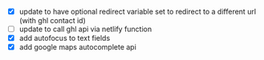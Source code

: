 * [X] update to have optional redirect variable set to redirect to a different url (with ghl contact id)
* [ ] update to call ghl api via netlify function
* [X] add autofocus to text fields
* [X] add google maps autocomplete api
